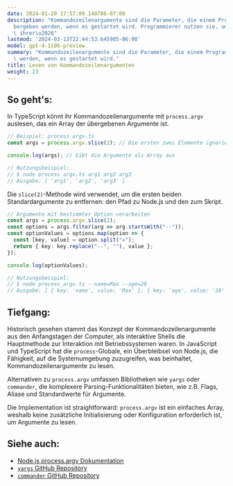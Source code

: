 ```yaml
---
date: 2024-01-20 17:57:09.140786-07:00
description: "Kommandozeilenargumente sind die Parameter, die einem Programm \xFC\
  bergeben werden, wenn es gestartet wird. Programmierer nutzen sie, um das Verhalten\
  \ ihrer\u2026"
lastmod: '2024-03-13T22:44:53.645905-06:00'
model: gpt-4-1106-preview
summary: "Kommandozeilenargumente sind die Parameter, die einem Programm \xFCbergeben\
  \ werden, wenn es gestartet wird."
title: Lesen von Kommandozeilenargumenten
weight: 23
---
```


## So geht's:
In TypeScript könnt ihr Kommandozeilenargumente mit `process.argv` auslesen, das ein Array der übergebenen Argumente ist.

```typescript
// Beispiel: process_argv.ts
const args = process.argv.slice(2); // Die ersten zwei Elemente ignorieren (node und script path)

console.log(args); // Gibt die Argumente als Array aus

// Nutzungsbeispiel:
// $ node process_argv.ts arg1 arg2 arg3
// Ausgabe: [ 'arg1', 'arg2', 'arg3' ]
```

Die `slice(2)`-Methode wird verwendet, um die ersten beiden Standardargumente zu entfernen: den Pfad zu Node.js und den zum Skript.

```typescript
// Argumente mit bestimmter Option verarbeiten
const args = process.argv.slice(2);
const options = args.filter(arg => arg.startsWith("--"));
const optionValues = options.map(option => {
  const [key, value] = option.split("=");
  return { key: key.replace("--", ""), value };
});

console.log(optionValues);

// Nutzungsbeispiel:
// $ node process_argv.ts --name=Max --age=28
// Ausgabe: [ { key: 'name', value: 'Max' }, { key: 'age', value: '28' } ]
```

## Tiefgang:
Historisch gesehen stammt das Konzept der Kommandozeilenargumente aus den Anfangstagen der Computer, als interaktive Shells die Hauptmethode zur Interaktion mit Betriebssystemen waren. In JavaScript und TypeScript hat die `process`-Globale, ein Überbleibsel von Node.js, die Fähigkeit, auf die Systemumgebung zuzugreifen, was beinhaltet, Kommandozeilenargumente zu lesen.

Alternativen zu `process.argv` umfassen Bibliotheken wie `yargs` oder `commander`, die komplexere Parsing-Funktionalitäten bieten, wie z.B. Flags, Aliase und Standardwerte für Argumente.

Die Implementation ist straightforward: `process.argv` ist ein einfaches Array, weshalb keine zusätzliche Initialisierung oder Konfiguration erforderlich ist, um Argumente zu lesen.

## Siehe auch:
- [Node.js process.argv Dokumentation](https://nodejs.org/docs/latest/api/process.html#process_process_argv)
- [`yargs` GitHub Repository](https://github.com/yargs/yargs)
- [`commander` GitHub Repository](https://github.com/tj/commander.js)
